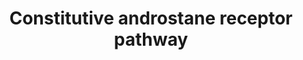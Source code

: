 ---
annotations:
- id: PW:0000003
  parent: signaling pathway
  type: Pathway Ontology
  value: signaling pathway
authors:
- Riannefijten
- Egonw
- MaintBot
- Khanspers
- Fehrhart
- Mkutmon
- Ariutta
- AlexanderPico
- Eweitz
citedin:
- link: PMC9377275
- link: PMC9035641
- link: PMC5085087
description: The Constitutive Androstane Receptor (CAR) is a nuclear receptor and
  functions as a sensor for xenobiotics. It regulates transcription of genes encoding
  proteins in metabolism and excretion of xenobiotics.  Proteins on this pathway have
  targeted assays available via the [https://assays.cancer.gov/available_assays?wp_id=WP2875
  CPTAC Assay Portal]
last-edited: 2021-05-22
ndex: 2f14f689-8b66-11eb-9e72-0ac135e8bacf
organisms:
- Homo sapiens
redirect_from:
- /index.php/Pathway:WP2875
- /instance/WP2875
- /instance/WP2875_rr117690
revision: r117690
schema-jsonld:
- '@context': https://schema.org/
  '@id': https://wikipathways.github.io/pathways/WP2875.html
  '@type': Dataset
  creator:
    '@type': Organization
    name: WikiPathways
  description: The Constitutive Androstane Receptor (CAR) is a nuclear receptor and
    functions as a sensor for xenobiotics. It regulates transcription of genes encoding
    proteins in metabolism and excretion of xenobiotics.  Proteins on this pathway
    have targeted assays available via the [https://assays.cancer.gov/available_assays?wp_id=WP2875
    CPTAC Assay Portal]
  keywords:
  - ABCB1
  - ABCC2
  - ABCC3
  - ALAS1
  - CYP2A6
  - CYP2B6
  - CYP2C19
  - CYP2C9
  - CYP3A4
  - CYP3A5
  - CYP4A11
  - DNAJC7
  - EHHADH
  - FOXO1
  - GSTA2
  - HSP90AA1
  - Ligand
  - NCOA1
  - NCOA2
  - NCOA6
  - NR1I3
  - PPARGC1A
  - PPP2R4
  - RXRA
  - SMC1A
  - SP1
  - SULT1A1
  - SULT2A1
  - UGT1A1
  - UGT1A3
  - UGT1A4
  - UGT1A6
  - UGT1A9
  license: CC0
  name: Constitutive androstane receptor pathway
seo: CreativeWork
title: Constitutive androstane receptor pathway
wpid: WP2875
---